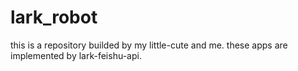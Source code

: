 # lark_robot
this is a repository builded by my little-cute and me. these apps are implemented by lark-feishu-api.

